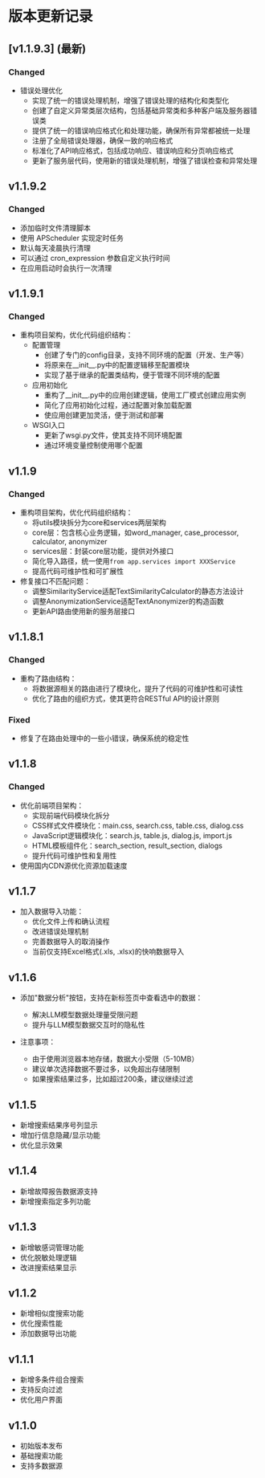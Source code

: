 # 版本更新记录

## [v1.1.9.3] (最新)
### Changed
- 错误处理优化
  - 实现了统一的错误处理机制，增强了错误处理的结构化和类型化
  - 创建了自定义异常类层次结构，包括基础异常类和多种客户端及服务器错误类
  - 提供了统一的错误响应格式化和处理功能，确保所有异常都被统一处理
  - 注册了全局错误处理器，确保一致的响应格式
  - 标准化了API响应格式，包括成功响应、错误响应和分页响应格式
  - 更新了服务层代码，使用新的错误处理机制，增强了错误检查和异常处理

## v1.1.9.2
### Changed
- 添加临时文件清理脚本
- 使用 APScheduler 实现定时任务
- 默认每天凌晨执行清理
- 可以通过 cron_expression 参数自定义执行时间
- 在应用启动时会执行一次清理

## v1.1.9.1
### Changed
- 重构项目架构，优化代码组织结构：
  - 配置管理 
    - 创建了专门的config目录，支持不同环境的配置（开发、生产等）
    - 将原来在__init__.py中的配置逻辑移至配置模块
    - 实现了基于继承的配置类结构，便于管理不同环境的配置
  - 应用初始化
    - 重构了__init__.py中的应用创建逻辑，使用工厂模式创建应用实例
    - 简化了应用初始化过程，通过配置对象加载配置
    - 使应用创建更加灵活，便于测试和部署
  - WSGI入口
    - 更新了wsgi.py文件，使其支持不同环境配置
    - 通过环境变量控制使用哪个配置

## v1.1.9
### Changed
- 重构项目架构，优化代码组织结构：
  - 将utils模块拆分为core和services两层架构
  - core层：包含核心业务逻辑，如word_manager, case_processor, calculator, anonymizer
  - services层：封装core层功能，提供对外接口
  - 简化导入路径，统一使用`from app.services import XXXService`
  - 提高代码可维护性和可扩展性
- 修复接口不匹配问题：
  - 调整SimilarityService适配TextSimilarityCalculator的静态方法设计
  - 调整AnonymizationService适配TextAnonymizer的构造函数
  - 更新API路由使用新的服务层接口

## v1.1.8.1
### Changed
- 重构了路由结构：
  - 将数据源相关的路由进行了模块化，提升了代码的可维护性和可读性
  - 优化了路由的组织方式，使其更符合RESTful API的设计原则

### Fixed
- 修复了在路由处理中的一些小错误，确保系统的稳定性

## v1.1.8
### Changed
- 优化前端项目架构：
  - 实现前端代码模块化拆分
  - CSS样式文件模块化：main.css, search.css, table.css, dialog.css
  - JavaScript逻辑模块化：search.js, table.js, dialog.js, import.js
  - HTML模板组件化：search_section, result_section, dialogs
  - 提升代码可维护性和复用性
- 使用国内CDN源优化资源加载速度


## v1.1.7 
- 加入数据导入功能：
  - 优化文件上传和确认流程
  - 改进错误处理机制
  - 完善数据导入的取消操作
  - 当前仅支持Excel格式(.xls, .xlsx)的快响数据导入

## v1.1.6
- 添加"数据分析"按钮，支持在新标签页中查看选中的数据：
  - 解决LLM模型数据处理量受限问题
  - 提升与LLM模型数据交互时的隐私性

- 注意事项：
  - 由于使用浏览器本地存储，数据大小受限（5-10MB）
  - 建议单次选择数据不要过多，以免超出存储限制
  - 如果搜索结果过多，比如超过200条，建议继续过滤

## v1.1.5
- 新增搜索结果序号列显示
- 增加行信息隐藏/显示功能
- 优化显示效果

## v1.1.4
- 新增故障报告数据源支持
- 新增搜索指定多列功能

## v1.1.3
- 新增敏感词管理功能
- 优化脱敏处理逻辑
- 改进搜索结果显示

## v1.1.2
- 新增相似度搜索功能
- 优化搜索性能
- 添加数据导出功能

## v1.1.1
- 新增多条件组合搜索
- 支持反向过滤
- 优化用户界面

## v1.1.0
- 初始版本发布
- 基础搜索功能
- 支持多数据源 